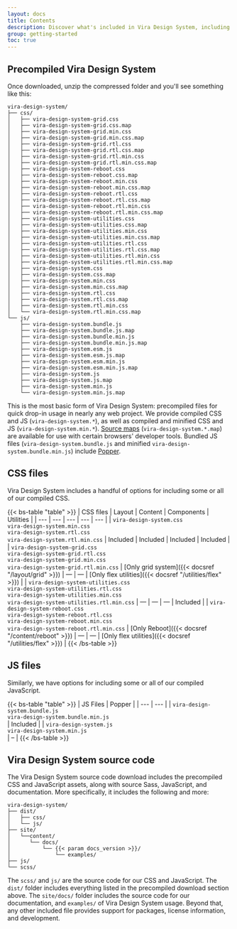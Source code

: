 ```yaml
---
layout: docs
title: Contents
description: Discover what's included in Vira Design System, including our precompiled and source code flavors.
group: getting-started
toc: true
---
```


## Precompiled Vira Design System

Once downloaded, unzip the compressed folder and you'll see something like this:

<!-- NOTE: This info is intentionally duplicated in the README. Copy any changes made here over to the README too, but be sure to keep in mind to add the `dist` folder. -->

```text
vira-design-system/
├── css/
│   ├── vira-design-system-grid.css
│   ├── vira-design-system-grid.css.map
│   ├── vira-design-system-grid.min.css
│   ├── vira-design-system-grid.min.css.map
│   ├── vira-design-system-grid.rtl.css
│   ├── vira-design-system-grid.rtl.css.map
│   ├── vira-design-system-grid.rtl.min.css
│   ├── vira-design-system-grid.rtl.min.css.map
│   ├── vira-design-system-reboot.css
│   ├── vira-design-system-reboot.css.map
│   ├── vira-design-system-reboot.min.css
│   ├── vira-design-system-reboot.min.css.map
│   ├── vira-design-system-reboot.rtl.css
│   ├── vira-design-system-reboot.rtl.css.map
│   ├── vira-design-system-reboot.rtl.min.css
│   ├── vira-design-system-reboot.rtl.min.css.map
│   ├── vira-design-system-utilities.css
│   ├── vira-design-system-utilities.css.map
│   ├── vira-design-system-utilities.min.css
│   ├── vira-design-system-utilities.min.css.map
│   ├── vira-design-system-utilities.rtl.css
│   ├── vira-design-system-utilities.rtl.css.map
│   ├── vira-design-system-utilities.rtl.min.css
│   ├── vira-design-system-utilities.rtl.min.css.map
│   ├── vira-design-system.css
│   ├── vira-design-system.css.map
│   ├── vira-design-system.min.css
│   ├── vira-design-system.min.css.map
│   ├── vira-design-system.rtl.css
│   ├── vira-design-system.rtl.css.map
│   ├── vira-design-system.rtl.min.css
│   └── vira-design-system.rtl.min.css.map
└── js/
    ├── vira-design-system.bundle.js
    ├── vira-design-system.bundle.js.map
    ├── vira-design-system.bundle.min.js
    ├── vira-design-system.bundle.min.js.map
    ├── vira-design-system.esm.js
    ├── vira-design-system.esm.js.map
    ├── vira-design-system.esm.min.js
    ├── vira-design-system.esm.min.js.map
    ├── vira-design-system.js
    ├── vira-design-system.js.map
    ├── vira-design-system.min.js
    └── vira-design-system.min.js.map
```

This is the most basic form of Vira Design System: precompiled files for quick drop-in usage in nearly any web project. We provide compiled CSS and JS (`vira-design-system.*`), as well as compiled and minified CSS and JS (`vira-design-system.min.*`). [Source maps](https://developers.google.com/web/tools/chrome-devtools/javascript/source-maps) (`vira-design-system.*.map`) are available for use with certain browsers' developer tools. Bundled JS files (`vira-design-system.bundle.js` and minified `vira-design-system.bundle.min.js`) include [Popper](https://popper.js.org/).

## CSS files

Vira Design System includes a handful of options for including some or all of our compiled CSS.

{{< bs-table "table" >}}
| CSS files | Layout | Content | Components | Utilities |
| --- | --- | --- | --- | --- |
| `vira-design-system.css`<br> `vira-design-system.min.css`<br> `vira-design-system.rtl.css`<br> `vira-design-system.rtl.min.css` | Included | Included | Included | Included |
| `vira-design-system-grid.css`<br> `vira-design-system-grid.rtl.css`<br> `vira-design-system-grid.min.css`<br> `vira-design-system-grid.rtl.min.css` | [Only grid system]({{< docsref "/layout/grid" >}}) | — | — | [Only flex utilities]({{< docsref "/utilities/flex" >}}) |
| `vira-design-system-utilities.css`<br> `vira-design-system-utilities.rtl.css`<br> `vira-design-system-utilities.min.css`<br> `vira-design-system-utilities.rtl.min.css` | — | — | — | Included |
| `vira-design-system-reboot.css`<br> `vira-design-system-reboot.rtl.css`<br> `vira-design-system-reboot.min.css`<br> `vira-design-system-reboot.rtl.min.css` | [Only Reboot]({{< docsref "/content/reboot" >}}) | — | — | [Only flex utilities]({{< docsref "/utilities/flex" >}}) |
{{< /bs-table >}}

## JS files

Similarly, we have options for including some or all of our compiled JavaScript.

{{< bs-table "table" >}}
| JS Files | Popper |
| --- | --- |
| `vira-design-system.bundle.js`<br> `vira-design-system.bundle.min.js`<br> | Included |
| `vira-design-system.js`<br> `vira-design-system.min.js`<br> | – |
{{< /bs-table >}}

## Vira Design System source code

The Vira Design System source code download includes the precompiled CSS and JavaScript assets, along with source Sass, JavaScript, and documentation. More specifically, it includes the following and more:

```text
vira-design-system/
├── dist/
│   ├── css/
│   └── js/
├── site/
│   └──content/
│      └── docs/
│          └── {{< param docs_version >}}/
│              └── examples/
├── js/
└── scss/
```

The `scss/` and `js/` are the source code for our CSS and JavaScript. The `dist/` folder includes everything listed in the precompiled download section above. The `site/docs/` folder includes the source code for our documentation, and `examples/` of Vira Design System usage. Beyond that, any other included file provides support for packages, license information, and development.
